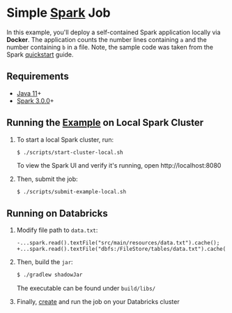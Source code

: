 # Simple [Spark](https://spark.apache.org) Job

In this example, you'll deploy a self-contained Spark application locally via **Docker**. The application counts the number lines containing `a` and the number containing `b` in a file. Note, the sample code was taken from the Spark [quickstart](https://spark.apache.org/docs/3.0.0-preview/quick-start.html) guide. 

## Requirements

* [Java 11](https://openjdk.java.net/install)+
* [Spark 3.0.0](https://formulae.brew.sh/formula/apache-spark)+

## Running the [Example](https://github.com/DatakinHQ/datakin/tree/main/spark/src/main/java/example/LinesWithAOrB.java) on Local Spark Cluster

1. To start a local Spark cluster, run:

   ```bash
   $ ./scripts/start-cluster-local.sh
   ```
   
   To view the Spark UI and verify it's running, open http://localhost:8080
   
2. Then, submit the job:
   
   ```
   $ ./scripts/submit-example-local.sh
   ```
   
## Running on Databricks

1. Modify file path to `data.txt`:

   ```
   -...spark.read().textFile("src/main/resources/data.txt").cache();
   +...spark.read().textFile("dbfs:/FileStore/tables/data.txt").cache();
   ```
   
2. Then, build the `jar`:

   ```bash
   $ ./gradlew shadowJar
   ```
   
   The executable can be found under `build/libs/`
   
2. Finally, [create](https://docs.databricks.com/jobs.html#create-a-job) and run the job on your Databricks cluster